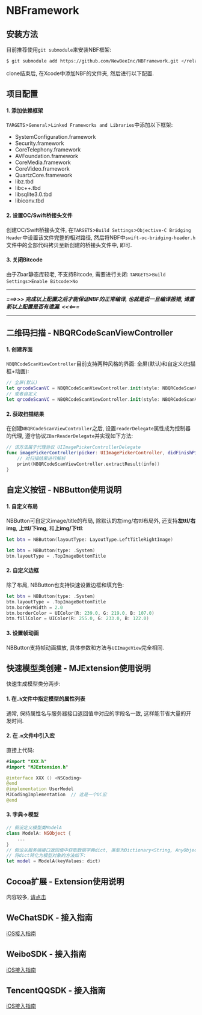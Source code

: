 # NBFramework

## 安装方法

目前推荐使用`git submodule`来安装NBF框架:

```sh
$ git submodule add https://github.com/NewBeeInc/NBFramework.git </relative/path/to/submodules/>
```

clone结束后, 在Xcode中添加NBF的文件夹, 然后进行以下配置.

## 项目配置

#### 1. 添加依赖框架
`TARGETS`>`General`>`Linked Frameworks and Libraries`中添加以下框架:

* SystemConfiguration.framework
* Security.framework
* CoreTelephony.framework
* AVFoundation.framework
* CoreMedia.framework
* CoreVideo.framework
* QuartzCore.framework
* libz.tbd
* libc++.tbd
* libsqlite3.0.tbd
* libiconv.tbd

#### 2. 设置OC/Swift桥接头文件
创建OC/Swift桥接头文件, 在`TARGETS`>`Build Settings`>`Objective-C Bridging Header`中设置该文件完整的相对路径, 然后将NBF中`swift-oc-bridging-header.h`文件中的全部代码拷贝至新创建的桥接头文件中, 即可.

#### 3. 关闭Bitcode
由于Zbar静态库较老, 不支持Bitcode, 需要进行关闭: `TARGETS`>`Build Settings`>`Enable Bitcode`>`No`


***
***===>>> 完成以上配置之后才能保证NBF的正常编译, 也就是说一旦编译报错, 请重新以上配置是否有遗漏. <<<===***
***



## 二维码扫描 - NBQRCodeScanViewController

#### 1. 创建界面

`NBQRCodeScanViewController`目前支持两种风格的界面: 全屏(默认)和自定义(扫描框+动画):

```swift
// 全屏(默认)
let qrcodeScanVC = NBQRCodeScanViewController.init(style: NBQRCodeScanViewController.Style.FullScreen)
// 或者自定义
let qrcodeScanVC = NBQRCodeScanViewController.init(style: NBQRCodeScanViewController.Style.Custom)
```
#### 2. 获取扫描结果

在创建`NBQRCodeScanViewController`之后, 设置`readerDelegate`属性成为控制器的代理, 遵守协议`ZBarReaderDelegate`并实现如下方法:

```swift
// 该方法属于代理协议 UIImagePickerControllerDelegate
func imagePickerController(picker: UIImagePickerController, didFinishPickingMediaWithInfo info: [String : AnyObject]) {
	// 对扫描结果进行解析
	print(NBQRCodeScanViewController.extractResult(info))
}
```

## 自定义按钮 - NBButton使用说明

#### 1. 自定义布局

NBButton可自定义image/title的布局, 除默认的左img/右ttl布局外, 还支持**左ttl/右img**, **上ttl/下img**, 和**上img/下ttl**:

```swift
let btn = NBButton(layoutType: LayoutType.LeftTitleRightImage)
```

```swift
let btn = NBButton(type: .System)
btn.layoutType = .TopImageBottomTitle
```
#### 2. 自定义边框

除了布局, NBButton也支持快速设置边框和填充色:

```swift
let btn = NBButton(type: .System)
btn.layoutType = .TopImageBottomTitle
btn.borderWidth = 2.0
btn.borderColor = UIColor(R: 239.0, G: 219.0, B: 107.0)
btn.fillColor = UIColor(R: 255.0, G: 233.0, B: 122.0)
```

#### 3. 设置帧动画

NBButton支持帧动画播放, 具体参数和方法与`UIImageView`完全相同.

## 快速模型类创建 - MJExtension使用说明

快速生成模型类分两步:
#### 1. 在`.h`文件中指定模型的属性列表
通常, 保持属性名与服务器接口返回值中对应的字段名一致, 这样能节省大量的开发时间.

#### 2. 在`.m`文件中引入宏
直接上代码:

```swift
#import "XXX.h"
#import "MJExtension.h"

@interface XXX () <NSCoding>
@end
@implementation UserModel
MJCodingImplementation	// 这是一个OC宏
@end
```
#### 3. 字典->模型

```swift
// 假设定义模型类ModelA
class ModelA: NSObject {
	...
}
// 假设从服务端接口返回值中获取数据字典dict, 类型为Dictionary<String, AnyObject> ...
// 将dict转化为模型对象的方法如下:
let model = ModelA(keyValues: dict)
```

## Cocoa扩展 - Extension使用说明

内容较多, [请点击](./Extension)

## WeChatSDK - 接入指南

[iOS接入指南](https://open.weixin.qq.com/cgi-bin/showdocument?action=dir_list&t=resource/res_list&verify=1&id=1417694084&token=&lang=zh_CN)

## WeiboSDK - 接入指南

[iOS接入指南](https://github.com/sinaweibosdk/weibo_ios_sdk)

## TencentQQSDK - 接入指南

[iOS接入指南](http://wiki.open.qq.com/wiki/IOS_API调用说明)